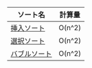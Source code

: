 | ソート名 | 計算量 |
| ---- | ---- |
| [挿入ソート](https://github.com/shoko-h-s/DataCollection/blob/main/sort/Insertion_Sort.py) | O(n^2) |
| [選択ソート](https://github.com/shoko-h-s/DataCollection/blob/main/sort/Selection_Sort.py) | O(n^2) |
| [バブルソート](https://github.com/shoko-h-s/DataCollection/blob/main/sort/Bubble_Sort.py) | O(n^2) |
